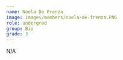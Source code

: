 ```yaml
---
name: Noela De Frenza
image: images/members/noela-de-frenza.PNG
role: undergrad
group: Bio
grade: 3
---
```


N/A
